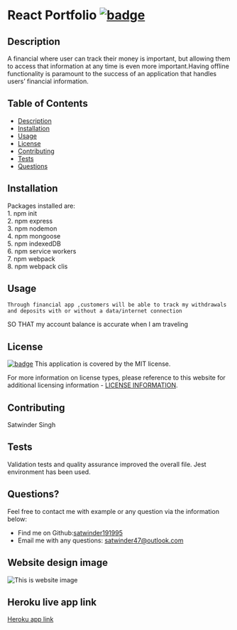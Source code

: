  # React Portfolio [![badge](https://img.shields.io/badge/license-MIT-brightgreen)](./LICENSE)

  ## Description

  A financial where user can track their money is important, but allowing them to access that information at any time is even more important.Having offline functionality is paramount to the success of an application that handles users’ financial information.

  ## Table of Contents
  - [Description](#description)
  - [Installation](#installation)
  - [Usage](#usage)
  - [License](#license)
  - [Contributing](#contributing)
  - [Tests](#tests)
  - [Questions](#questions)

  ## Installation

  Packages installed are:<br>  1. npm init <br> 2. npm express <br> 3. npm nodemon <br>4. npm mongoose <br> 5. npm indexedDB <br> 6. npm service workers <br> 7. npm webpack <br> 8. npm webpack clis

  ## Usage

    Through financial app ,customers will be able to track my withdrawals and deposits with or without a data/internet connection
SO THAT my account balance is accurate when I am traveling 

  ## License

  [![badge](https://img.shields.io/badge/license-MIT-brightgreen)](./LICENSE)
This application is covered by the MIT license.

For more information on license types, please reference to this website for additional licensing information - [LICENSE INFORMATION](https://opensource.org/licenses).

  ## Contributing

  Satwinder Singh
  
  ## Tests

  Validation tests and quality assurance improved the overall file. Jest environment has been used.

  ## Questions?

  Feel free to contact me with example or any question via the information below:
 * Find me on Github:[satwinder191995](https://github.com/satwinder191995)
 * Email me with any questions: [satwinder47@outlook.com](mailto:satwinder47@outlook.com)

  ## Website design image
  ![This is website image](/public/image/budget.png)

  ## Heroku live app link
  [Heroku app link](https://lit-reef-40274.herokuapp.com/)
